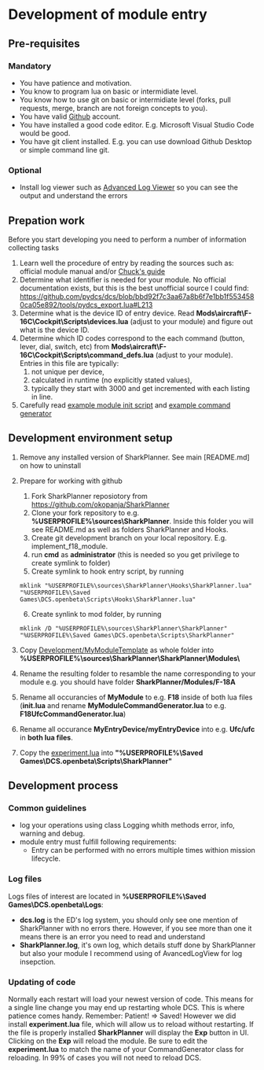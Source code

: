 # Development of module entry
## Pre-requisites
### Mandatory
- You have patience and motivation.
- You know to program lua on basic or intermidiate level.
- You know how to use git on basic or intermidiate level (forks, pull requests, merge, branch are not foreign concepts to you).
- You have valid [Github](https://github.com) account. 
- You have installed a good code editor. E.g. Microsoft Visual Studio Code would be good.
- You have git client installed. E.g. you can use download Github Desktop or simple command line git.
### Optional
- Install log viewer such as [Advanced Log Viewer](https://github.com/Scarfsail/AdvancedLogViewer) so you can see the output and understand the errors

## Prepation work
Before you start developing you need to perform a number of information collecting tasks
1. Learn well the procedure of entry by reading the sources such as: official module manual and/or [Chuck's guide](https://chucksguides.com/)
2. Determine what identifier is needed for your module. No official documentation exists, but this is the best unofficial source I could find: https://github.com/pydcs/dcs/blob/bbd92f7c3aa67a8b6f7e1bb1f5534580ca05e892/tools/pydcs_export.lua#L213
3. Determine what is the device ID of entry device. Read **Mods\aircraft\F-16C\Cockpit\Scripts\devices.lua** (adjust to your module) and figure out what is the device ID.
4. Determine which ID codes correspond to the each command (button, lever, dial, switch, etc) from **Mods\aircraft\F-16C\Cockpit\Scripts\command_defs.lua** (adjust to your module). Entries in this file are typically: 
   1. not unique per device, 
   2. calculated in runtime (no explicitly stated values),
   3. typically they start with 3000 and get incremented with each listing in line.
5. Carefully read [example module init script](MyModuleTemplate/init.lua) and [example command generator](MyModuleTemplate/MyModuleCommandGenerator.lua)

## Development environment setup
1. Remove any installed version of SharkPlanner. See main [README.md] on how to uninstall
2. Prepare for working with github
   1. Fork SharkPlanner reposiotory from https://github.com/okopanja/SharkPlanner
   2. Clone your fork repository to e.g. **%USERPROFILE%\sources\SharkPlanner**. Inside this folder you will see README.md as well as folders SharkPlanner and Hooks.
   3. Create git development branch on your local repository. E.g. implement_f18_module.
   4. run **cmd** as **administrator** (this is needed so you get privilege to create symlink to folder)
   5. Create symlink to hook entry script, by running 
   
   ```mklink "%USERPROFILE%\sources\SharkPlanner\Hooks\SharkPlanner.lua" "%USERPROFILE%\Saved Games\DCS.openbeta\Scripts\Hooks\SharkPlanner.lua"```
    
   6. Create synlink to mod folder, by running 
    
    ```mklink /D "%USERPROFILE%\sources\SharkPlanner\SharkPlanner" "%USERPROFILE%\Saved Games\DCS.openbeta\Scripts\SharkPlanner"```

5. Copy [Development/MyModuleTemplate](MyModuleTemplate) as whole folder into **%USERPROFILE%\sources\SharkPlanner\SharkPlanner\Modules\\**
6. Rename the resulting folder to resamble the name corresponding to your module e.g. you should have folder **SharkPlanner/Modules/F-18A**
7. Rename all occurancies of **MyModule** to e.g. **F18** inside of both lua files (**init.lua** and rename **MyModuleCommandGenerator.lua** to e.g. **F18UfcCommandGenerator.lua**)
8. Rename all occurance **MyEntryDevice/myEntryDevice** into e.g. **Ufc/ufc** in **both lua files**.
9. Copy the [experiment.lua](experiment.lua) into **"%USERPROFILE%\Saved Games\DCS.openbeta\Scripts\SharkPlanner"**

## Development process
### Common guidelines
- log your operations using class Logging whith methods error, info, warning and debug.
- module entry must fulfill following requirements:
  - Entry can be performed with no errors multiple times withion mission lifecycle. 

### Log files
Logs files of interest are located in **%USERPROFILE%\Saved Games\DCS.openbeta\Logs**:
- **dcs.log** is the ED's log system, you should only see one mention of SharkPlanner with no errors there. However, if you see more than one it means there is an error you need to read and understand
- **SharkPlanner.log**, it's own log, which details stuff done by SharkPlanner but also your module
I recommend using of AvancedLogView for log insepction.  

### Updating of code
Normally each restart will load your newest version of code. This means for a single line change you may end up restarting whole DCS. This is where patience comes handy. Remember: Patient! => Saved!
However we did install **experiment.lua** file, which will allow us to reload without restarting. If the file is properly installed **SharkPlanner** will display the **Exp** button in UI. Clicking on the **Exp** will reload the module. Be sure to edit the **experiment.lua** to match the name of your CommandGenerator class for reloading. In 99% of cases you will not need to reload DCS.

